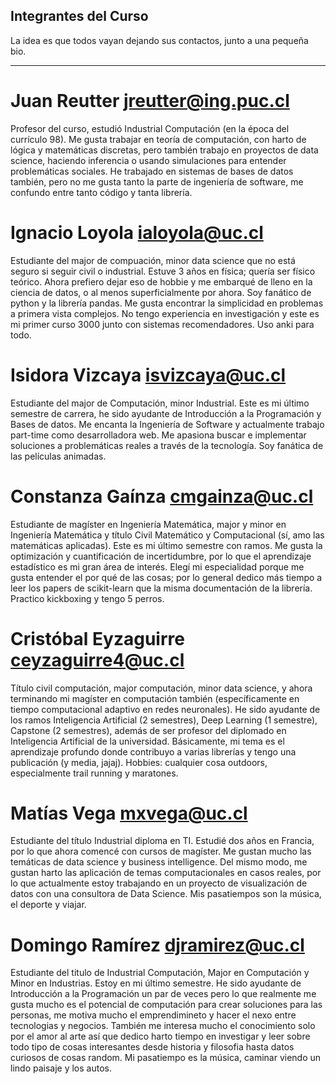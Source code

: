 ## Integrantes del Curso

La idea es que todos vayan dejando sus contactos, junto a una pequeña bio. 

-----------------------------------------------------
# Juan Reutter jreutter@ing.puc.cl

Profesor del curso, estudió Industrial Computación (en la época del currículo 98). 
Me gusta trabajar en teoría de computación, con harto de lógica y matemáticas discretas, pero también trabajo en proyectos de data science, 
haciendo inferencia o usando simulaciones para entender problemáticas sociales. He trabajado en sistemas de bases de datos también, pero 
no me gusta tanto la parte de ingeniería de software, me confundo entre tanto código y tanta librería. 

# Ignacio Loyola ialoyola@uc.cl

Estudiante del major de compuación, minor data science que no está seguro si seguir civil o industrial.
Estuve 3 años en física; quería ser físico teórico. Ahora prefiero dejar eso de hobbie y me embarqué de lleno en la ciencia de datos, o al menos superficialmente por ahora. Soy fanático de python y la librería pandas. Me gusta encontrar la simplicidad en problemas a primera vista complejos. No tengo experiencia en investigación y este es mi primer curso 3000 junto con sistemas recomendadores. Uso anki para todo.

# Isidora Vizcaya isvizcaya@uc.cl

Estudiante del major de Computación, minor Industrial. 
Este es mi último semestre de carrera, he sido ayudante de Introducción a la Programación y Bases de datos. Me encanta la Ingeniería de Software y actualmente trabajo part-time como desarrolladora web. Me apasiona buscar e implementar soluciones a problemáticas reales a través de la tecnología. Soy fanática de las películas animadas.

# Constanza Gaínza cmgainza@uc.cl

Estudiante de magíster en Ingeniería Matemática, major y minor en Ingeniería Matemática y título Civil Matemático y Computacional (sí, amo las matemáticas aplicadas).  Este es mi último semestre con ramos. Me gusta la optimización y cuantificación de incertidumbre, por lo que el aprendizaje estadístico es mi gran área de interés. Elegí mi especialidad porque me gusta entender el por qué de las cosas; por lo general dedico más tiempo a leer los papers de scikit-learn que la misma documentación de la librería. Practico kickboxing y tengo 5 perros.


# Cristóbal Eyzaguirre ceyzaguirre4@uc.cl

Título civil computación, major computación, minor data science, y ahora terminando mi magíster en computación también (específicamente en tiempo computacional adaptivo en redes neuronales). 
He sido ayudante de los ramos Inteligencia Artificial (2 semestres), Deep Learning (1 semestre), Capstone (2 semestres), además de ser profesor del diplomado en Inteligencia Artificial de la universidad. 
Básicamente, mi tema es el aprendizaje profundo donde contribuyo a varias librerías y tengo una publicación (y media, jajaj).
Hobbies: cualquier cosa outdoors, especialmente trail running y maratones.

# Matías Vega mxvega@uc.cl

Estudiante del título Industrial diploma en TI. Estudié dos años en Francia, por lo que ahora comencé con cursos de magíster. Me gustan mucho las temáticas de data science y business intelligence. Del mismo modo, me gustan harto las aplicación de temas computacionales en casos reales, por lo que actualmente estoy trabajando en un proyecto de visualización de datos con una consultora de Data Science. Mis pasatiempos son la música, el deporte y viajar.

# Domingo Ramírez djramirez@uc.cl
Estudiante del titulo de Industrial Computación, Major en Computación y Minor en Industrias. Estoy en mi último semestre. He sido ayudante de Introducción a la Programación un par de veces pero lo que realmente me gusta mucho es el potencial de computación para crear soluciones para las personas, me motiva mucho el emprendimineto y hacer el nexo entre tecnologias y negocios. También me interesa mucho el conocimiento solo por el amor al arte así que dedico harto tiempo en investigar y leer sobre todo tipo de cosas interesantes desde historia y filosofia hasta datos curiosos de cosas random. Mi pasatiempo es la música, caminar viendo un lindo paisaje y los autos. 
